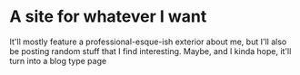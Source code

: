 # A site for whatever I want

It'll mostly feature a professional-esque-ish exterior about me, but I'll also be posting random stuff that I find interesting.
Maybe, and I kinda hope, it'll turn into a blog type page
